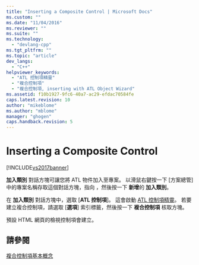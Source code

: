 ```yaml
---
title: "Inserting a Composite Control | Microsoft Docs"
ms.custom: ""
ms.date: "11/04/2016"
ms.reviewer: ""
ms.suite: ""
ms.technology: 
  - "devlang-cpp"
ms.tgt_pltfrm: ""
ms.topic: "article"
dev_langs: 
  - "C++"
helpviewer_keywords: 
  - "ATL 控制項精靈"
  - "複合控制項"
  - "複合控制項, inserting with ATL Object Wizard"
ms.assetid: f10b1927-9fc6-40a7-ac29-efdac70584fe
caps.latest.revision: 10
author: "mikeblome"
ms.author: "mblome"
manager: "ghogen"
caps.handback.revision: 5
---
```

# Inserting a Composite Control
[!INCLUDE[vs2017banner](../assembler/inline/includes/vs2017banner.md)]

**加入類別** 對話方塊可讓您將 ATL 物件加入至專案。  以滑鼠右鍵按一下 \[方案總管\] 中的專案名稱存取這個對話方塊，指向 ，然後按一下 **新增**的 **加入類別**。  
  
 在 **加入類別** 對話方塊中，選取 \[**ATL 控制項**\]。  這會啟動 [ATL 控制項精靈](../atl/reference/atl-control-wizard.md)。  若要建立複合控制項，請選取 \[**選項**\] 索引標籤，然後按一下 **複合控制項** 核取方塊。  
  
 預設 HTML 網頁的檢視控制項會建立。  
  
## 請參閱  
 [複合控制項基本概念](../atl/atl-composite-control-fundamentals.md)